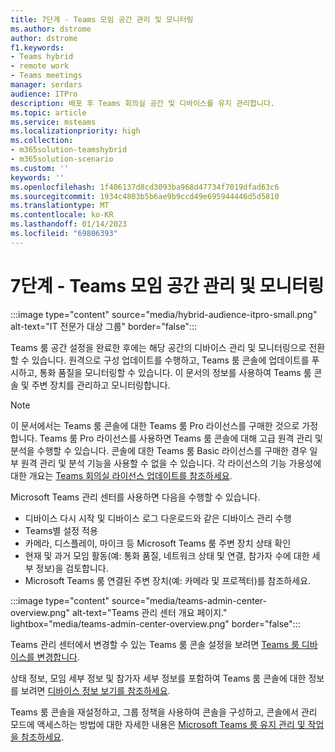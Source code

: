 ```yaml
---
title: 7단계 - Teams 모임 공간 관리 및 모니터링
ms.author: dstrome
author: dstrome
f1.keywords:
- Teams hybrid
- remote work
- Teams meetings
manager: serdars
audience: ITPro
description: 배포 후 Teams 회의실 공간 및 디바이스를 유지 관리합니다.
ms.topic: article
ms.service: msteams
ms.localizationpriority: high
ms.collection:
- m365solution-teamshybrid
- m365solution-scenario
ms.custom: ''
keywords: ''
ms.openlocfilehash: 1f406137d8cd3093ba968d47734f7019dfad63c6
ms.sourcegitcommit: 1934c4803b5b6ae9b9ccd49e695944446d5d5810
ms.translationtype: MT
ms.contentlocale: ko-KR
ms.lasthandoff: 01/14/2023
ms.locfileid: "69806393"
---
```

# <a name="step-7---manage-and-monitor-your-teams-meeting-space"></a>7단계 - Teams 모임 공간 관리 및 모니터링

:::image type="content" source="media/hybrid-audience-itpro-small.png" alt-text="IT 전문가 대상 그룹" border="false":::

Teams 룸 공간 설정을 완료한 후에는 해당 공간의 디바이스 관리 및 모니터링으로 전환할 수 있습니다. 원격으로 구성 업데이트를 수행하고, Teams 룸 콘솔에 업데이트를 푸시하고, 통화 품질을 모니터링할 수 있습니다. 이 문서의 정보를 사용하여 Teams 룸 콘솔 및 주변 장치를 관리하고 모니터링합니다.

> [!NOTE]
> 이 문서에서는 Teams 룸 콘솔에 대한 Teams 룸 Pro 라이선스를 구매한 것으로 가정합니다. Teams 룸 Pro 라이선스를 사용하면 Teams 룸 콘솔에 대해 고급 원격 관리 및 분석을 수행할 수 있습니다. 콘솔에 대한 Teams 룸 Basic 라이선스를 구매한 경우 일부 원격 관리 및 분석 기능을 사용할 수 없을 수 있습니다. 각 라이선스의 기능 가용성에 대한 개요는 [Teams 회의실 라이선스 업데이트를 참조하세요](rooms/rooms-licensing.md).

Microsoft Teams 관리 센터를 사용하면 다음을 수행할 수 있습니다.

- 디바이스 다시 시작 및 디바이스 로그 다운로드와 같은 디바이스 관리 수행
- Teams별 설정 적용
- 카메라, 디스플레이, 마이크 등 Microsoft Teams 룸 주변 장치 상태 확인
- 현재 및 과거 모임 활동(예: 통화 품질, 네트워크 상태 및 연결, 참가자 수에 대한 세부 정보)을 검토합니다.
- Microsoft Teams 룸 연결된 주변 장치(예: 카메라 및 프로젝터)를 참조하세요.

 :::image type="content" source="media/teams-admin-center-overview.png" alt-text="Teams 관리 센터 개요 페이지." lightbox="media/teams-admin-center-overview.png" border="false":::

Teams 관리 센터에서 변경할 수 있는 Teams 룸 콘솔 설정을 보려면 [Teams 룸 디바이스를 변경합니다](rooms/rooms-manage.md#make-changes-to-teams-rooms-devices-or-surface-hubs).

상태 정보, 모임 세부 정보 및 참가자 세부 정보를 포함하여 Teams 룸 콘솔에 대한 정보를 보려면 [디바이스 정보 보기를 참조하세요](rooms/rooms-manage.md#view-device-information).

Teams 룸 콘솔을 재설정하고, 그룹 정책을 사용하여 콘솔을 구성하고, 콘솔에서 관리 모드에 액세스하는 방법에 대한 자세한 내용은 [Microsoft Teams 룸 유지 관리 및 작업을 참조하세요](rooms/rooms-operations.md).
